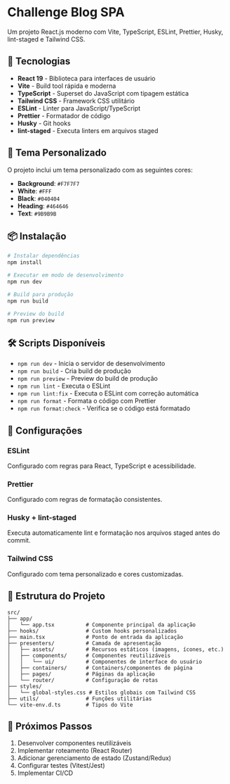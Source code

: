 # Challenge Blog SPA

Um projeto React.js moderno com Vite, TypeScript, ESLint, Prettier, Husky, lint-staged e Tailwind CSS.

## 🚀 Tecnologias

- **React 19** - Biblioteca para interfaces de usuário
- **Vite** - Build tool rápida e moderna
- **TypeScript** - Superset do JavaScript com tipagem estática
- **Tailwind CSS** - Framework CSS utilitário
- **ESLint** - Linter para JavaScript/TypeScript
- **Prettier** - Formatador de código
- **Husky** - Git hooks
- **lint-staged** - Executa linters em arquivos staged

## 🎨 Tema Personalizado

O projeto inclui um tema personalizado com as seguintes cores:

- **Background**: `#F7F7F7`
- **White**: `#FFF`
- **Black**: `#040404`
- **Heading**: `#464646`
- **Text**: `#9B9B9B`

## 📦 Instalação

```bash
# Instalar dependências
npm install

# Executar em modo de desenvolvimento
npm run dev

# Build para produção
npm run build

# Preview do build
npm run preview
```

## 🛠️ Scripts Disponíveis

- `npm run dev` - Inicia o servidor de desenvolvimento
- `npm run build` - Cria build de produção
- `npm run preview` - Preview do build de produção
- `npm run lint` - Executa o ESLint
- `npm run lint:fix` - Executa o ESLint com correção automática
- `npm run format` - Formata o código com Prettier
- `npm run format:check` - Verifica se o código está formatado

## 🔧 Configurações

### ESLint

Configurado com regras para React, TypeScript e acessibilidade.

### Prettier

Configurado com regras de formatação consistentes.

### Husky + lint-staged

Executa automaticamente lint e formatação nos arquivos staged antes do commit.

### Tailwind CSS

Configurado com tema personalizado e cores customizadas.

## 📁 Estrutura do Projeto

```
src/
├── app/
│   └── app.tsx          # Componente principal da aplicação
├── hooks/               # Custom hooks personalizados
├── main.tsx             # Ponto de entrada da aplicação
├── presenters/          # Camada de apresentação
│   ├── assets/          # Recursos estáticos (imagens, ícones, etc.)
│   ├── components/      # Componentes reutilizáveis
│   │   └── ui/          # Componentes de interface do usuário
│   ├── containers/      # Containers/componentes de página
│   ├── pages/           # Páginas da aplicação
│   └── router/          # Configuração de rotas
├── styles/
│   └── global-styles.css # Estilos globais com Tailwind CSS
├── utils/               # Funções utilitárias
└── vite-env.d.ts        # Tipos do Vite
```

## 🎯 Próximos Passos

1. Desenvolver componentes reutilizáveis
2. Implementar roteamento (React Router)
3. Adicionar gerenciamento de estado (Zustand/Redux)
4. Configurar testes (Vitest/Jest)
5. Implementar CI/CD
